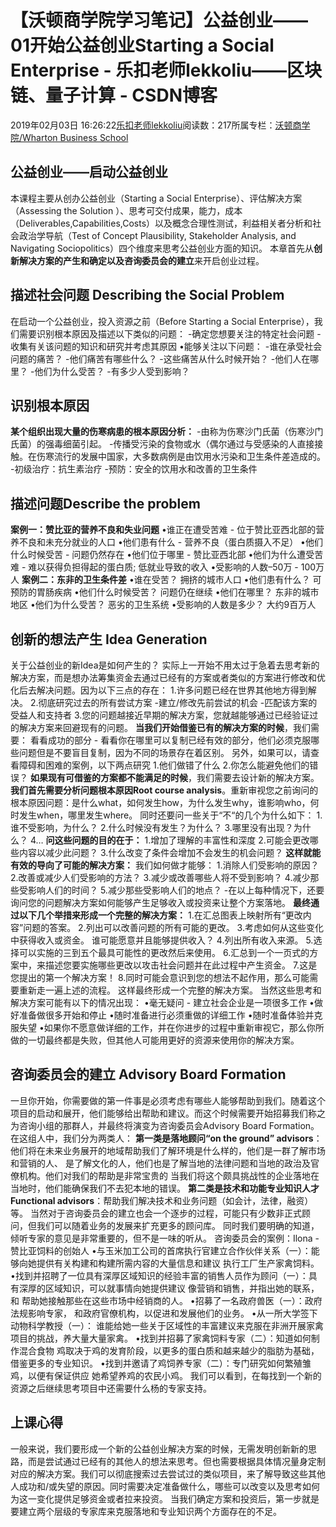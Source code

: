 
# 【沃顿商学院学习笔记】公益创业——01开始公益创业Starting a Social Enterprise - 乐扣老师lekkoliu——区块链、量子计算 - CSDN博客

2019年02月03日 16:26:22[乐扣老师lekkoliu](https://me.csdn.net/lsttoy)阅读数：217所属专栏：[沃顿商学院/Wharton Business School](https://blog.csdn.net/column/details/33347.html)



## 公益创业——启动公益创业
本课程主要从创办公益创业（Starting a Social Enterprise）、评估解决方案（Assessing the Solution ）、思考可交付成果，能力，成本（Deliverables,Capabilities,Costs）以及概念合理性测试，利益相关者分析和社会政治学导航（Test of Concept Plausibility, Stakeholder Analysis, and Navigating Sociopolitics）四个维度来思考公益创业方面的知识。
本章首先从**创新解决方案的产生和确定以及咨询委员会的建立**来开启创业过程。
## 描述社会问题 Describing the Social Problem
在启动一个公益创业，投入资源之前（Before Starting a Social Enterprise），我们需要识别根本原因及描述以下类似的问题：
-确定您想要关注的特定社会问题
-收集有关该问题的知识和研究并考虑其原因
•能够关注以下问题：
-谁在承受社会问题的痛苦？
-他们痛苦有哪些什么？
-这些痛苦从什么时候开始？
-他们人在哪里？
-他们为什么受苦？
-有多少人受到影响？
## 识别根本原因
**某个组织出现大量的伤寒病患的根本原因分析：**
-由称为伤寒沙门氏菌（伤寒沙门氏菌）的强毒细菌引起。
-传播受污染的食物或水（偶尔通过与受感染的人直接接触。在伤寒流行的发展中国家，大多数病例是由饮用水污染和卫生条件差造成的。
-初级治疗：抗生素治疗
-预防：安全的饮用水和改善的卫生条件
## 描述问题Describe the problem
**案例一：赞比亚的营养不良和失业问题**
•谁正在遭受苦难 - 位于赞比亚西北部的营养不良和未充分就业的人口
•他们患有什么 - 营养不良（蛋白质摄入不足）
•他们什么时候受苦 - 问题仍然存在
•他们位于哪里 - 赞比亚西北部
•他们为什么遭受苦难 - 难以获得负担得起的蛋白质; 低就业导致的收入
•受影响的人数–50万 -  100万人
**案例二：东非的卫生条件差**
•谁在受苦？ 拥挤的城市人口
•他们患有什么？ 可预防的胃肠疾病
•他们什么时候受苦？ 问题仍在继续
•他们在哪里？ 东非的城市地区
•他们为什么受苦？ 恶劣的卫生系统
•受影响的人数是多少？ 大约9百万人
## 创新的想法产生 Idea Generation
关于公益创业的新Idea是如何产生的？
实际上一开始不用太过于急着去思考新的解决方案，而是想办法筹集资金去通过已经有的方案或者类似的方案进行修改和优化后去解决问题。因为以下三点的存在：
1.许多问题已经在世界其他地方得到解决。
2.彻底研究过去的所有尝试方案
-建立/修改先前尝试的机会
-匹配该方案的受益人和支持者
3.您的问题越接近早期的解决方案，您就越能够通过已经验证过的解决方案来回避现有的问题。
**当我们开始借鉴已有的解决方案的时候**，我们需要：
看看成功的部分 - 看看你在哪里可以复制已经有效的部分，他们必须克服哪些问题但是不要盲目复制，因为不同的场景存在着区别。
另外，如果可以，请查看障碍和困难的案例，以下两点研究
1.他们做错了什么
2.你怎么能避免他们的错误？
**如果现有可借鉴的方案都不能满足的时候**，我们需要去设计新的解决方案。
**我们首先需要分析问题根本原因Root course analysis**。重新审视您之前询问的根本原因问题：是什么what，如何发生how，为什么发生why，谁影响who，何时发生when，哪里发生where。
同时还要问一些关于“不“的几个为什么如下：
1.谁不受影响，为什么？
2.什么时候没有发生？为什么？
3.哪里没有出现？为什么？
4…
**问这些问题的目的在于：**
1.增加了理解的丰富性和深度
2.可能会更改哪些内容以减少此问题？
3.什么改变了条件会增加不会发生的机会问题？
**这样就能有效的导向了可能的解决方案：**
我们如何做才能够：
1.消除人们受影响的原因？
2.改善或减少人们受影响的方法？
3.减少或改善哪些人将不受到影响？
4.减少那些受影响人们的时间？
5.减少那些受影响人们的地点？
-在以上每种情况下，还要询问您的问题解决方案如何能够产生足够收入或投资来让整个方案落地。
**最终通过以下几个举措来形成一个完整的解决方案：**
1.在汇总图表上映射所有“更改内容”问题的答案。
2.列出可以改善问题的所有可能的更改。
3.考虑如何从这些变化中获得收入或资金。 谁可能愿意并且能够提供收入？
4.列出所有收入来源。
5.选择可以实施的三到五个最具可能性的更改然后来使用。
6.汇总到一个一页式的方案中，来描述您要实施哪些更改以攻击社会问题并在此过程中产生资金。
7.这是您提出的第一个解决方案！
8.同时可能会意识到您的想法不起作用，那么可能需要重新走一遍上述的流程。
这样最终形成一个完整的解决方案。
当然这些思考和解决方案可能有以下的情况出现：
•毫无疑问 - 建立社会企业是一项很多工作
•做好准备做很多开始和停止
•随时准备进行必须重做的详细工作
•随时准备体验并克服失望
•如果你不愿意做详细的工作，并在你进步的过程中重新审视它，那么你所做的一切最终都是失败，但其他人可能用更好的资源来使用你的解决方案。
## 咨询委员会的建立 Advisory Board Formation
一旦你开始，你需要做的第一件事是必须考虑有哪些人能够帮助到我们。随着这个项目的启动和展开，他们能够给出帮助和建议。而这个时候需要开始招募我们称之为咨询小组的那群人，并最终将演变为咨询委员会Advisory Board Formation。
在这组人中，我们分为两类人：
**第一类是落地顾问“on the ground” advisors**：他们将在未来业务展开的地域帮助我们了解环境是什么样的，他们是一群了解市场和营销的人、 是了解文化的人，他们也是了解当地的法律问题和当地的政治及官僚机构。他们对我们的帮助是非常宝贵的 当我们将这个颇具挑战性的企业落地在当地时，他们能确保我们不去犯本地的错误。
**第二类是技术和功能专业知识人才Functional advisors**：帮助我们解决技术和业务问题（如会计，法律，融资）等。
当然对于咨询委员会的建立也会一个逐步的过程，可能只有少数非正式顾问，但我们可以随着业务的发展来扩充更多的顾问库。
同时我们要明确的知道，倾听专家的意见是非常重要的，但不是一味的听从。
咨询委员会的案例：Ilona  - 赞比亚饲料的创始人
•与玉米加工公司的首席执行官建立合作伙伴关系（一）：能够向她提供有关构建和构建所需内容的大量信息和建议 执行工厂生产家禽饲料。
•找到并招聘了一位具有深厚区域知识的经验丰富的销售人员作为顾问（一）：具有深厚的区域知识，可以就事情向她提供建议 像营销和销售，并指出她的联系，和 帮助她接触那些在这些市场中经销商的人。
•招募了一名政府兽医（一）：政府法规影响专家， 和政府官僚机构，以促进和发展他们的业务。
•从一所大学签下动物科学教授（一）： 谁能给她一些关于区域性的丰富建议来克服在非洲开展家禽项目的挑战，养大量大量家禽。
•找到并招募了家禽饲料专家（二）：知道如何制作混合食物 鸡取决于鸡的发育阶段，以更多的蛋白质和越来越少的脂肪为基础，借鉴更多的专业知识。
•找到并邀请了鸡饲养专家（二）：专门研究如何繁殖雏鸡，以便有保证供应 她希望养鸡的农民小鸡。
我们可以看到，在每找到一个新的资源之后继续思考项目中还需要什么杨的专家支持。
## 上课心得
一般来说，我们要形成一个新的公益创业解决方案的时候，无需发明创新新的思路，而是尝试通过已经有的其他人的想法来思考。但也需要根据具体情况量身定制对应的解决方案。我们可以彻底搜索过去尝试过的类似项目，来了解导致这些其他人成功和/或失望的原因。同时需要决定准备做什么，哪些可以改变以及思考如何为这一变化提供足够资金或者拉来投资。
当我们确定方案和投资后，第一步就是要建立两个层级的专家库来克服落地和专业知识两个方面存在的不足。

